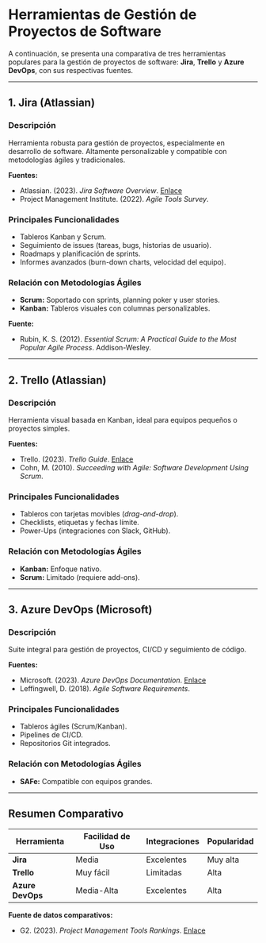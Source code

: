 
# Herramientas de Gestión de Proyectos de Software  

A continuación, se presenta una comparativa de tres herramientas populares para la gestión de proyectos de software: **Jira**, **Trello** y **Azure DevOps**, con sus respectivas fuentes.  

---

## 1. Jira (Atlassian)  
### **Descripción**  
Herramienta robusta para gestión de proyectos, especialmente en desarrollo de software. Altamente personalizable y compatible con metodologías ágiles y tradicionales.  

**Fuentes:**  
- Atlassian. (2023). *Jira Software Overview*. [Enlace](https://www.atlassian.com/software/jira)  
- Project Management Institute. (2022). *Agile Tools Survey*.  

### **Principales Funcionalidades**  
- Tableros Kanban y Scrum.  
- Seguimiento de issues (tareas, bugs, historias de usuario).  
- Roadmaps y planificación de sprints.  
- Informes avanzados (burn-down charts, velocidad del equipo).  

### **Relación con Metodologías Ágiles**  
- **Scrum:** Soportado con sprints, planning poker y user stories.  
- **Kanban:** Tableros visuales con columnas personalizables.  

**Fuente:**  
- Rubin, K. S. (2012). *Essential Scrum: A Practical Guide to the Most Popular Agile Process*. Addison-Wesley.  

---

## 2. Trello (Atlassian)  
### **Descripción**  
Herramienta visual basada en Kanban, ideal para equipos pequeños o proyectos simples.  

**Fuentes:**  
- Trello. (2023). *Trello Guide*. [Enlace](https://trello.com/guide)  
- Cohn, M. (2010). *Succeeding with Agile: Software Development Using Scrum*.  

### **Principales Funcionalidades**  
- Tableros con tarjetas movibles (*drag-and-drop*).  
- Checklists, etiquetas y fechas límite.  
- Power-Ups (integraciones con Slack, GitHub).  

### **Relación con Metodologías Ágiles**  
- **Kanban:** Enfoque nativo.  
- **Scrum:** Limitado (requiere add-ons).  

---

## 3. Azure DevOps (Microsoft)  
### **Descripción**  
Suite integral para gestión de proyectos, CI/CD y seguimiento de código.  

**Fuentes:**  
- Microsoft. (2023). *Azure DevOps Documentation*. [Enlace](https://docs.microsoft.com/en-us/azure/devops/)  
- Leffingwell, D. (2018). *Agile Software Requirements*.  

### **Principales Funcionalidades**  
- Tableros ágiles (Scrum/Kanban).  
- Pipelines de CI/CD.  
- Repositorios Git integrados.  

### **Relación con Metodologías Ágiles**  
- **SAFe:** Compatible con equipos grandes.  

---

## **Resumen Comparativo**  

| Herramienta      | Facilidad de Uso | Integraciones      | Popularidad       |  
|------------------|------------------|--------------------|-------------------|  
| **Jira**         | Media            | Excelentes         | Muy alta          |  
| **Trello**       | Muy fácil        | Limitadas          | Alta              |  
| **Azure DevOps** | Media-Alta       | Excelentes         | Alta              |  

**Fuente de datos comparativos:**  
- G2. (2023). *Project Management Tools Rankings*. [Enlace](https://www.g2.com/categories/project-management)  

